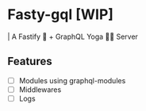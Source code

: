 # Fasty-gql [WIP]

| A Fastify 🚀 + GraphQL Yoga 🧘‍♀️ Server

## Features

- [ ] Modules using graphql-modules
- [ ] Middlewares
- [ ] Logs
